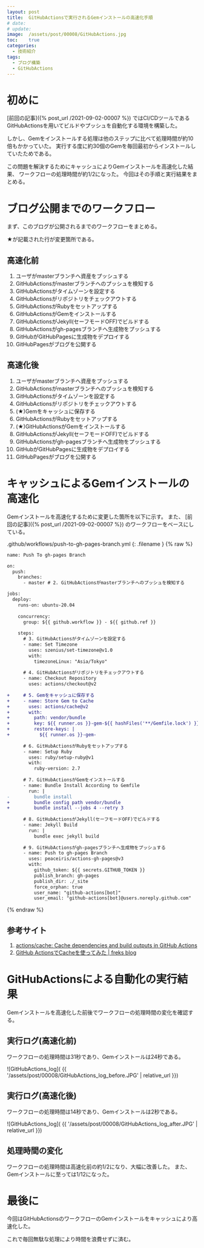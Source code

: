 ```yaml
---
layout: post
title:  GitHubActionsで実行されるGemインストールの高速化手順
# date:   
# update: 
image:  /assets/post/00008/GitHubActions.jpg
toc:    true
categories:
  - 技術紹介
tags:
  - ブログ構築
  - GitHubActions
---
```


# 初めに

[前回の記事]({% post_url /2021-09-02-00007 %})
ではCI/CDツールであるGitHubActionsを用いてビルドやプッシュを自動化する環境を構築した。

しかし、Gemをインストールする処理は他のステップに比べて処理時間が約10倍もかかっていた。
実行する度に約30個のGemを毎回最初からインストールしていたためである。

この問題を解決するためにキャッシュによりGemインストールを高速化した結果、
ワークフローの処理時間が約1/2になった。
今回はその手順と実行結果をまとめる。


# ブログ公開までのワークフロー

まず、このブログが公開されるまでのワークフローをまとめる。

★が記載された行が変更箇所である。


## 高速化前

  1. ユーザがmasterブランチへ資産をプッシュする
  1. GitHubActionsがmasterブランチへのプッシュを検知する
  1. GitHubActionsがタイムゾーンを設定する
  1. GitHubActionsがリポジトリをチェックアウトする
  1. GitHubActionsがRubyをセットアップする
  1. GitHubActionsがGemをインストールする
  1. GitHubActionsがJekyll(セーフモードOFF)でビルドする
  1. GitHubActionsがgh-pagesブランチへ生成物をプッシュする
  1. GitHubがGitHubPagesに生成物をデプロイする
  1. GitHubPagesがブログを公開する


## 高速化後

  1. ユーザがmasterブランチへ資産をプッシュする
  1. GitHubActionsがmasterブランチへのプッシュを検知する
  1. GitHubActionsがタイムゾーンを設定する
  1. GitHubActionsがリポジトリをチェックアウトする
  1. (★)Gemをキャッシュに保存する
  1. GitHubActionsがRubyをセットアップする
  1. (★)GitHubActionsがGemをインストールする
  1. GitHubActionsがJekyll(セーフモードOFF)でビルドする
  1. GitHubActionsがgh-pagesブランチへ生成物をプッシュする
  1. GitHubがGitHubPagesに生成物をデプロイする
  1. GitHubPagesがブログを公開する


# キャッシュによるGemインストールの高速化

Gemインストールを高速化するために変更した箇所を以下に示す。
また、
[前回の記事]({% post_url /2021-09-02-00007 %})
のワークフローをベースにしている。

.github/workflows/push-to-gh-pages-branch.yml
{: .filename }
{% raw %}
```diff
name: Push To gh-pages Branch

on:
  push:
    branches:
      - master # 2. GitHubActionsがmasterブランチへのプッシュを検知する

jobs:
  deploy:
    runs-on: ubuntu-20.04
    
    concurrency:
      group: ${{ github.workflow }} - ${{ github.ref }}
    
    steps:
      # 3. GitHubActionsがタイムゾーンを設定する
      - name: Set Timezone
        uses: szenius/set-timezone@v1.0
        with:
          timezoneLinux: "Asia/Tokyo"
      
      # 4. GitHubActionsがリポジトリをチェックアウトする
      - name: Checkout Repository
        uses: actions/checkout@v2
      
+     # 5. Gemをキャッシュに保存する
+     - name: Store Gem to Cache
+       uses: actions/cache@v2
+       with:
+         path: vendor/bundle
+         key: ${{ runner.os }}-gem-${{ hashFiles('**/Gemfile.lock') }}
+         restore-keys: |
+           ${{ runner.os }}-gem-
      
      # 6. GitHubActionsがRubyをセットアップする
      - name: Setup Ruby
        uses: ruby/setup-ruby@v1
        with:
          ruby-version: 2.7
      
      # 7. GitHubActionsがGemをインストールする
      - name: Bundle Install According to Gemfile
        run: |
-         bundle install
+         bundle config path vendor/bundle
+         bundle install --jobs 4 --retry 3
      
      # 8. GitHubActionsがJekyll(セーフモードOFF)でビルドする
      - name: Jekyll Build
        run: |
          bundle exec jekyll build
      
      # 9. GitHubActionsがgh-pagesブランチへ生成物をプッシュする
      - name: Push to gh-pages Branch
        uses: peaceiris/actions-gh-pages@v3
        with:
          github_token: ${{ secrets.GITHUB_TOKEN }}
          publish_branch: gh-pages
          publish_dir: ./_site
          force_orphan: true
          user_name: "github-actions[bot]"
          user_email: "github-actions[bot]@users.noreply.github.com"
```
{% endraw %}


## 参考サイト

  1. [actions/cache: Cache dependencies and build outputs in GitHub Actions
     ](https://github.com/actions/cache)
  1. [GitHub ActionsでCacheを使ってみた | freks blog
     ](https://blog.freks.jp/github-action-cache/)


# GitHubActionsによる自動化の実行結果

Gemインストールを高速化した前後でワークフローの処理時間の変化を確認する。


## 実行ログ(高速化前)

ワークフローの処理時間は31秒であり、Gemインストールは24秒である。

![GitHubActions_log](
{{ '/assets/post/00008/GitHubActions_log_before.JPG' | relative_url }})


## 実行ログ(高速化後)

ワークフローの処理時間は14秒であり、Gemインストールは2秒である。

![GitHubActions_log](
{{ '/assets/post/00008/GitHubActions_log_after.JPG' | relative_url }})


## 処理時間の変化

ワークフローの処理時間は高速化前の約1/2になり、大幅に改善した。
また、Gemインストールに至っては1/12になった。


# 最後に

今回はGitHubActionsのワークフローのGemインストールをキャッシュにより高速化した。

これで毎回無駄な処理により時間を浪費せずに済む。

